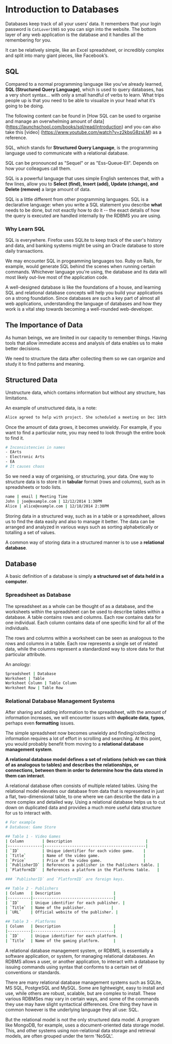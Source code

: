 # Introduction to Databases

Databases keep track of all your users’ data. It remembers that your login password is `CatLover1985` so you can sign into the website. The bottom layer of any web application is the database and it handles all the remembering for you.

It can be relatively simple, like an Excel spreadsheet, or incredibly complex and split into many giant pieces, like Facebook’s.

## SQL
Compared to a normal programming language like you’ve already learned, **SQL (Structured Query Language)**, which is used to query databases, has a very short syntax… with only a small handful of verbs to learn. What trips people up is that you need to be able to visualize in your head what it’s going to be doing.

The following content can be found in [How SQL can be used to organise and manage an overwhelming amount of data] (https://launchschool.com/books/sql/read/introduction) and you can also take this [video] (https://www.youtube.com/watch?v=z2kbsG8zsLM) as a reference.


SQL, which stands for **Structured Query Language**, is the programming language used to communicate with a relational database.

SQL can be pronounced as "Sequel" or as "Ess-Queue-Ell". Depends on how your colleagues call them.

SQL is a powerful language that uses simple English sentences that, with a few lines, allow you to **Select (find), Insert (add), Update (change), and Delete (remove)** a large amount of data.

SQL is a little different from other programming languages. SQL is a declarative language: when you write a SQL statement you describe **what** needs to be done, but not exactly how to do it -- the exact details of how the query is executed are handled internally by the RDBMS you are using.

### Why Learn SQL
SQL is everywhere. Firefox uses SQLite to keep track of the user's history and data, and banking systems might be using an Oracle database to store daily transactions.

We may encounter SQL in progeamming languages too. Ruby on Rails, for example, would generate SQL behind the scenes when running certain commands. Whichever language you're using, the database and its data will most likely out-live most of the application code.

A well-designed database is like the foundations of a house, and learning SQL and relational database concepts will help you build your applications on a strong foundation. Since databases are such a key part of almost all web applications, understanding the language of databases and how they work is a vital step towards becoming a well-rounded web-developer.

## The Importance of Data
As human beings, we are limited in our capacity to remember things. Having tools that allow immediate access and analysis of data enables us to make better decisions.

We need to structure the data after collecting them so we can organize and study it to find patterns and meaning.

## Structured Data
Unstructure data, which contains information but without any structure, has limitations.

An example of unstructured data, is a note:

```Bash
Alice agreed to help with project. She scheduled a meeting on Dec 18th at 2:30pm. Her email is in the invite
```

Once the amount of data grows, it becomes unwieldy. For example, if you want to find a particular note, you may need to look through the entire book to find it. 

```Bash
# Inconsistencies in names
- EArts
- Electronic Arts
- EA
# It causes chaos
```

So we need a way of organising, or structuring, your data. One way to structure data is to store it in **tabular** format (rows and columns), such as in spreadsheets or todo lists.

```Bash
name | email | Meeting Time
John | joe@example.com | 12/12/2014 1:30PM
Alice | alice@example.com | 12/18/2014 2:30PM
```

Storing data in a structured way, such as in a table or a spreadsheet, allows us to find the data easily and also to manage it better. The data can be arranged and analyzed in various ways such as sorting alphabetically or totalling a set of values.

A common way of storing data in a structured manner is to use a **relational database**.

## Database
A basic definition of a database is simply **a structured set of data held in a computer**.

### Spreadsheet as Database
The spreadsheet as a whole can be thought of as a database, and the worksheets within the spreadsheet can be used to describe tables within a database. A table contains rows and columns. Each row contains data for one individual. Each column contains data of one specific kind for all of the individuals.

The rows and columns within a worksheet can be seen as analogous to the rows and columns in a table. Each row represents a single set of related data, while the columns represent a standardized way to store data for that particular attribute.

An anology:
```Bash
Spreadsheet | Database
Worksheet | Table
Worksheet Column | Table Column
Worksheet Row | Table Row
```

### Relational Database Management Systems
After sharing and adding information to the spreadsheet, with the amount of information increases, we will encounter issues with **duplicate data**, **typos**, perhaps even **formatting** issues. 

The simple spreadsheet now becomes unwieldy and finding/collecting information requires a lot of effort in scrolling and searching. At this point, you would probably benefit from moving to a **relational database management system**.

**A relational database model defines a set of relations (which we can think of as analogous to tables) and describes the relationships, or connections, between them in order to determine how the data stored in them can interact**. 

A relational database often consists of multiple related tables. Using the relational model elevates our database from data that is represented in just a flat, two-dimensional table, to one where we can describe the data in a more complex and detailed way. Using a relational database helps us to cut down on duplicated data and provides a much more useful data structure for us to interact with.

```Bash
# For example 
# Database: Game Store 

## Table 1 - Video Games
| Column        | Description                                |
|---------------|--------------------------------------------|
| `ID`          | Unique identifier for each video game.    |
| `Title`       | Name of the video game.                   |
| `Price`       | Price of the video game.                  |
| `PublisherID` | References a publisher in the Publishers table. |
| `PlatformID`  | References a platform in the Platforms table.   |

### `PublisherID` and `PlatformID` are foreign keys.

## Table 2 - Publishers
| Column   | Description                       |
|----------|-----------------------------------|
| `ID`     | Unique identifier for each publisher. |
| `Title`  | Name of the publisher.           |
| `URL`    | Official website of the publisher. |

## Table 3 - Platforms
| Column   | Description                       |
|----------|-----------------------------------|
| `ID`     | Unique identifier for each platform. |
| `Title`  | Name of the gaming platform.      |
```

A relational database management system, or RDBMS, is essentially a software application, or system, for managing relational databases. An RDBMS allows a user, or another application, to interact with a database by issuing commands using syntax that conforms to a certain set of conventions or standards.

There are many relational database management systems such as SQLite, MS SQL, PostgreSQL and MySQL. Some are lightweight, easy to install and use, while others are robust, scalable, but are complex to install. These various RDBMSes may vary in certain ways, and some of the commands they use may have slight syntactical differences. One thing they have in common however is the underlying language they all use: SQL.

But the relational model is not the only structured data model. A program like MongoDB, for example, uses a document-oriented data storage model. This, and other systems using non-relational data storage and retrieval models, are often grouped under the term 'NoSQL'. 